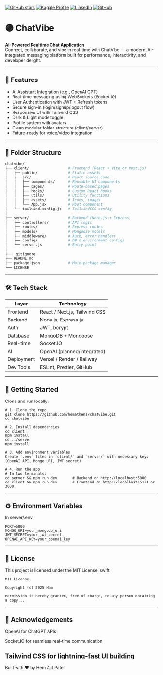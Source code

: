 <!-- Badges: build your brand at the top -->
[![GitHub stars](https://img.shields.io/github/stars/hemathens/chatvibe?style=social)](https://github.com/hemathens/chatvibe/stargazers)
[![Kaggle Profile](https://img.shields.io/badge/Kaggle-hem%20ajit%20patel-20BEFF?logo=kaggle)](https://www.kaggle.com/hemajitpatel)
[![LinkedIn](https://img.shields.io/badge/LinkedIn-Hem%20Ajit%20Patel-0A66C2?logo=linkedin)](https://www.linkedin.com/in/hem-patel19)
[![GitHub](https://img.shields.io/badge/GitHub-hemathens-181717?logo=github)](https://github.com/hemathens)

# 🟣 ChatVibe

**AI-Powered Realtime Chat Application**  
Connect, collaborate, and vibe in real-time with ChatVibe — a modern, AI-integrated messaging platform built for performance, interactivity, and developer delight.

---

## 🚀 Features

-  AI Assistant Integration (e.g., OpenAI GPT)
-  Real-time messaging using WebSockets (Socket.IO)
-  User Authentication with JWT + Refresh tokens
-  Secure sign-in (login/signup/logout flow)
-  Responsive UI with Tailwind CSS
-  Dark & Light mode toggle
-  Profile system with avatars
-  Clean modular folder structure (client/server)
-  Future-ready for voice/video integration

---

## 📁 Folder Structure

```bash
chatvibe/
├── client/                  # Frontend (React + Vite or Next.js)
│   ├── public/              # Static assets
│   ├── src/                 # React source code
│   │   ├── components/      # Reusable UI components
│   │   ├── pages/           # Route-based pages
│   │   ├── hooks/           # Custom React hooks
│   │   ├── utils/           # Utility functions
│   │   ├── assets/          # Icons, images
│   │   └── App.jsx          # Root component
│   └── tailwind.config.js   # TailwindCSS config
│
├── server/                  # Backend (Node.js + Express)
│   ├── controllers/         # API logic
│   ├── routes/              # Express routes
│   ├── models/              # Mongoose models
│   ├── middleware/          # Auth, error handlers
│   ├── config/              # DB & environment configs
│   └── server.js            # Entry point
│
├── .gitignore
├── README.md
├── package.json             # Main package manager
└── LICENSE
```

---

## 🛠️ Tech Stack

| Layer      | Technology                    |
| ---------- | ----------------------------- |
| Frontend   | React / Next.js, Tailwind CSS |
| Backend    | Node.js, Express.js           |
| Auth       | JWT, bcrypt                   |
| Database   | MongoDB + Mongoose            |
| Real-time  | Socket.IO                     |
| AI         | OpenAI (planned/integrated)   |
| Deployment | Vercel / Render / Railway     |
| Dev Tools  | ESLint, Prettier, GitHub      |

---

## 🧪 Getting Started
Clone and run locally:

```
# 1. Clone the repo
git clone https://github.com/hemathens/chatvibe.git
cd chatvibe

# 2. Install dependencies
cd client
npm install
cd ../server
npm install

# 3. Add environment variables
Create `.env` files in `client/` and `server/` with necessary keys (OpenAI API, Mongo URI, JWT secret)

# 4. Run the app
# In two terminals:
cd server && npm run dev       # Backend on http://localhost:5000
cd client && npm run dev       # Frontend on http://localhost:5173 or 3000
```

---

## ⚙️ Environment Variables
In server/.env:
```
PORT=5000
MONGO_URI=your_mongodb_uri
JWT_SECRET=your_jwt_secret
OPENAI_API_KEY=your_openai_key
```

---

## 📜 License
This project is licensed under the MIT License.
swift
```
MIT License

Copyright (c) 2025 Hem

Permission is hereby granted, free of charge, to any person obtaining a copy...
```
---

## 🙌 Acknowledgements
OpenAI for ChatGPT APIs

Socket.IO for seamless real-time communication

Tailwind CSS for lightning-fast UI building
---
Built with ❤️ by Hem Ajit Patel
